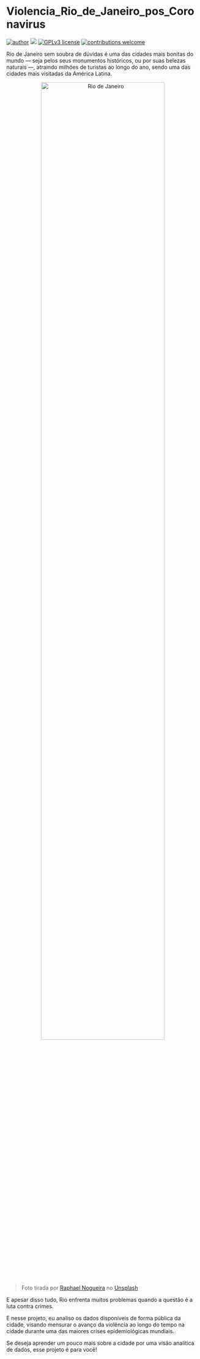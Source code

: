 # Violencia_Rio_de_Janeiro_pos_Coronavirus

[![author](https://img.shields.io/badge/author-caiommoreno-red.svg)](https://www.linkedin.com/in/caio-m-moreno-293364156/) [![](https://img.shields.io/badge/python-3.8+-blue.svg)](https://www.python.org/downloads/release/python-385/) [![GPLv3 license](https://img.shields.io/badge/License-GPLv3-blue.svg)](http://perso.crans.org/besson/LICENSE.html) [![contributions welcome](https://img.shields.io/badge/contributions-welcome-brightgreen.svg?style=flat)](https://github.com/caiommoreno/rio_de_janeiro/)


Rio de Janeiro sem soubra de dúvidas é uma das cidades mais bonitas do mundo — seja pelos seus monumentos históricos, ou por suas belezas naturais —, atraindo milhões de turistas ao longo do ano, sendo uma das cidades mais visitadas da América Latina.

<p align="center">
<img alt="Rio de Janeiro" width="80%" src="https://unsplash.com/photos/OkiDIla7K8Q/download?force=true">
</p>  

>Foto tirada por [Raphael Nogueira](https://unsplash.com/@phaelnogueira) no [Unsplash](https://unsplash.com/)

E apesar disso tudo, Rio enfrenta muitos problemas quando a questão é a luta contra crimes.

E nesse projeto, eu analiso os dados disponíveis de forma pública da cidade, visando mensurar o avanço da violência ao longo do tempo na cidade durante uma das maiores crises epidemiológicas mundiais.

Se deseja aprender um pouco mais sobre a cidade por uma visão analítica de dados, esse projeto é para você!
